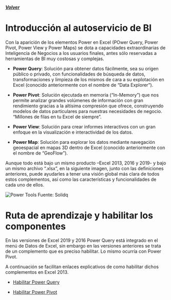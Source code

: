 ##### [Volver](/Curso-de-Herramientas-analiticas-para-auditoria-I/pages/Indice_curso.html)
<script src="https://kit.fontawesome.com/065728df02.js" crossorigin="anonymous"></script>

# Introducción al autoservicio de BI

Con la aparición de los elementos Power en Excel (POwer Query, Power Pivot, Power View y Power Maps) se dota a capacidades extraordinarias de Inteligencia de Negocios a los usuarios finales, antes sólo reservadas a herramientas de BI muy costosas y complejas.


* **Power Query**: Solución para obtener datos fácilmente, sea su origen público o privado, con funcionalidades de búsqueda de datos, transformaciones y limpieza de los mismos de cara a su explotación en Excel (conocido anteriormente con el nombre de “Data Explorer”).

* **Power Pivot**: Solución ejecutada en memoria (“In-Memory”) que nos permite analizar grandes volúmenes de información con gran rendimiento gracias a la altísima compresión que ofrece, construyendo modelos de datos particulares para nuestras necesidades de negocio. “Millones de filas en tu Excel de siempre”.

* **Power View**: Solución para crear informes interactivos con un gran enfoque en la visualización e interactividad de los datos.

* **Power Map**: Solución para explorar los datos mediante navegación geoespacial en mapas 3D dentro de Excel (conocido anteriormente con el nombre de “GeoFlow”).

Aunque todo está bajo un mismo producto –Excel 2013, 2016 y 2019- y bajo un mismo archivo “.xlsx”, en la siguiente imagen, junto con las definiciones anteriores, puede ayudarles a tener una visión global más clara de todos estos complementos, así como las características y funcionalidades de cada uno de ellos.

![Power Tools](/Curso-de-Herramientas-analiticas-para-auditoria-I/images/image_thumb_4FD2FBDB.png)
Fuente: Solidq


# Ruta de aprendizaje y habilitar los componentes

En las versiones de Excel 2019 y 2016 Power Query está integrado en el menú de Datos de Excel, sin embargo en las versiones anteriores se trata de un complemento que es preciso habilitar. Lo mismo ocurría con Power Pivot.

A continuación se facilitan enlaces explicativos de como habilitar dichos complementos en Excel 2013.

* [Habilitar Power Query](https://support.office.com/es-es/article/introducción-a-power-query-7104fbee-9e62-4cb9-a02e-5bfb1a6c536a)


* [Habilitar Power Pivot](https://support.office.com/es-es/article/iniciar-el-complemento-power-pivot-para-excel-a891a66d-36e3-43fc-81e8-fc4798f39ea8)



